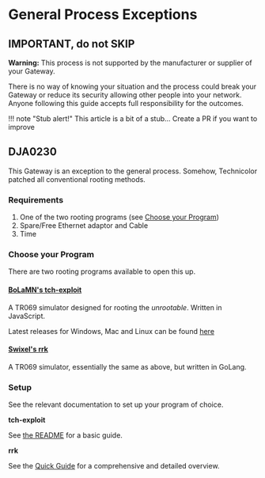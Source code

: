 # General Process Exceptions

## IMPORTANT, do not SKIP

**Warning:** This process is not supported by the manufacturer or supplier of your Gateway.

There is no way of knowing your situation and the process could break your Gateway or reduce its security allowing other people into your network. Anyone following this guide accepts full responsibility for the outcomes.

!!! note "Stub alert!"
    This article is a bit of a stub...
    Create a PR if you want to improve

## DJA0230

This Gateway is an exception to the general process. Somehow, Technicolor patched all conventional rooting methods.

### Requirements

1. One of the two rooting programs (see [Choose your Program](#Choose-your-Program))
2. Spare/Free Ethernet adaptor and Cable
3. Time

### Choose your Program

There are two rooting programs available to open this up.

#### [BoLaMN's tch-exploit](https://github.com/BoLaMN/tch-exploit)

A TR069 simulator designed for rooting the *unrootable*. Written in JavaScript.

Latest releases for Windows, Mac and Linux can be found [here](https://github.com/BoLaMN/tch-exploit/releases)

#### [Swixel's rrk](https://github.com/awstanley/rrk/)

A TR069 simulator, essentially the same as above, but written in GoLang.

### Setup

See the relevant documentation to set up your program of choice.

**tch-exploit**

See [the README](https://github.com/BoLaMN/tch-exploit/blob/master/README.md) for a basic guide.

**rrk**

See the [Quick Guide](https://github.com/awstanley/rrk/blob/master/GUIDE.md) for a comprehensive and detailed overview.
